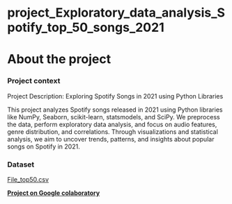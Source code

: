 # project_Exploratory_data_analysis_Spotify_top_50_songs_2021
# About the project

### Project context

Project Description: Exploring Spotify Songs in 2021 using Python Libraries

This project analyzes Spotify songs released in 2021 using Python libraries like NumPy, Seaborn, scikit-learn, statsmodels, and SciPy. We preprocess the data, perform exploratory data analysis, and focus on audio features, genre distribution, and correlations. Through visualizations and statistical analysis, we aim to uncover trends, patterns, and insights about popular songs on Spotify in 2021.

### Dataset

    
[File_top50.csv](https://s3-us-west-2.amazonaws.com/secure.notion-static.com/ccbba300-3365-4f3e-882c-9e970eabf632/top50.csv)
    

**[Project on Google colaboratory](https://colab.research.google.com/drive/1k1zF9bA7bMzsFQPUR6SjRBu5jFD7LTtb?usp=sharing)**

